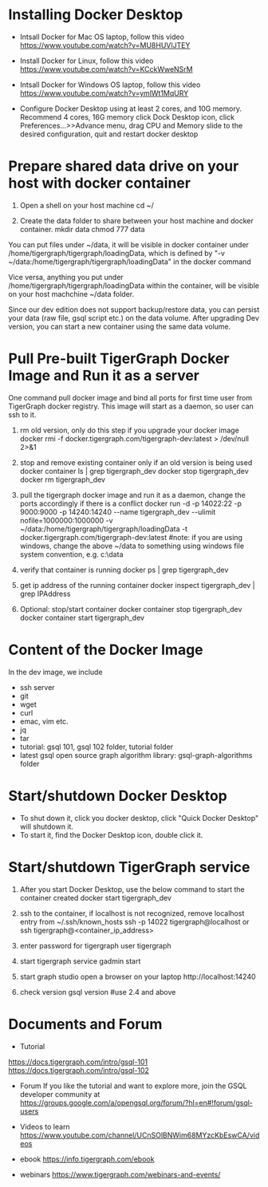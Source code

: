Installing Docker Desktop
============================
- Intsall Docker for Mac OS laptop, follow this video
https://www.youtube.com/watch?v=MU8HUVlJTEY

- Install Docker for Linux, follow this video
https://www.youtube.com/watch?v=KCckWweNSrM

- Intsall Docker for Windows OS laptop, follow this video
https://www.youtube.com/watch?v=ymlWt1MqURY

- Configure Docker Desktop using at least 2 cores, and 10G memory. Recommend 4 cores, 16G memory
click Dock Desktop icon, click Preferences...>>Advance menu, drag CPU and Memory slide to the desired configuration,
quit and restart docker desktop

Prepare shared data drive on your host with docker container
=============================================================
1. Open a shell on your host machine 
    cd ~/

1. Create the data folder to share between your host machine and docker container.
    mkdir data
    chmod 777 data

You can put files under ~/data, it will be visible in docker container under /home/tigergraph/tigergraph/loadingData, 
which is defined by "-v ~/data:/home/tigergraph/tigergraph/loadingData" in the docker command

Vice versa, anything you put under /home/tigergraph/tigergraph/loadingData within the container, 
will be visible on your host machchine ~/data folder. 

Since our dev edition does not support backup/restore data, you can persist your data (raw file, gsql script etc.) 
on the data volume. After upgrading Dev version, you can start a new container using the same data volume. 

Pull Pre-built TigerGraph Docker Image and Run it as a server
================================================================
One command pull docker image and bind all ports for first time user from TigerGraph  docker registry. 
This image will start as a daemon, so user can ssh to it. 

1. rm old version, only do this step if you upgrade your docker  image
    docker rmi -f docker.tigergraph.com/tigergraph-dev:latest > /dev/null 2>&1

1. stop and remove existing container only if an old version is being used
    docker container ls | grep tigergraph_dev
    docker stop tigergraph_dev
    docker rm tigergraph_dev

1. pull the tigergraph docker image and run it as a daemon, change the ports accordingly if there is a conflict
    docker run -d -p 14022:22 -p 9000:9000 -p 14240:14240 --name tigergraph_dev --ulimit nofile=1000000:1000000 -v ~/data:/home/tigergraph/tigergraph/loadingData -t docker.tigergraph.com/tigergraph-dev:latest
#note: if you are using windows, change the above ~/data to something using windows file system convention, e.g. c:\data

1. verify that container is running
    docker ps | grep tigergraph_dev

1. get ip address of the running container
    docker inspect tigergraph_dev | grep IPAddress

1. Optional: stop/start container
    docker container stop tigergraph_dev
    docker container start tigergraph_dev

Content of the Docker Image
================================
In the dev image, we include 

- ssh server 
- git
- wget
- curl
- emac, vim etc. 
- jq
- tar
- tutorial: gsql 101, gsql 102 folder, tutorial folder
- latest gsql open source graph algorithm library: gsql-graph-algorithms folder


Start/shutdown Docker Desktop
===============================
- To shut down it, click you docker desktop, click "Quick Docker Desktop" will shutdown it. 
- To start it, find the Docker Desktop icon, double click it. 

Start/shutdown TigerGraph service
==================================
1. After you start Docker Desktop, use the below command to start the container created 
    docker start tigergraph_dev

1. ssh to the container, if localhost is not recognized, remove localhost entry from ~/.ssh/known_hosts
    ssh -p 14022 tigergraph@localhost
    or
    ssh tigergraph@<container_ip_address>

1. enter password for tigergraph user
    tigergraph

1. start tigergraph service
    gadmin start 

1. start graph studio
    open a browser on your laptop
    http://localhost:14240

1. check version
    gsql version
    #use 2.4 and above

Documents and Forum
=====================
- Tutorial

https://docs.tigergraph.com/intro/gsql-101
https://docs.tigergraph.com/intro/gsql-102

- Forum
If you like the tutorial and want to explore more, join the GSQL developer community at 
https://groups.google.com/a/opengsql.org/forum/?hl=en#!forum/gsql-users

- Videos to learn
https://www.youtube.com/channel/UCnSOlBNWim68MYzcKbEswCA/videos

- ebook 
https://info.tigergraph.com/ebook

- webinars 
https://www.tigergraph.com/webinars-and-events/

